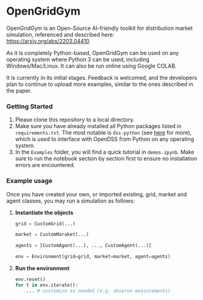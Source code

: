 # OpenGridGym

OpenGridGym is an Open-Source AI-friendly toolkit for distribution market simulation, referenced and described here: https://arxiv.org/abs/2203.04410



As it is completely Python-based, OpenGridGym can be used on any operating system where Python 3 can be used, including Windows/Mac/Linux. It can also be run online using Google COLAB.



It is currently in its initial stages. Feedback is welcomed, and the developers plan to continue to upload more examples, similar to the ones described in the paper.



### Getting Started

1. Please clone this repository to a local directory.
2. Make sure you have already installed all Python packages listed in `requirements.txt`. The most notable is `dss-python` (see [here](https://github.com/dss-extensions/dss_python) for more), which is used to interface with OpenDSS from Python on any operating system.
3. In the `Examples` folder, you will find a quick tutorial in `demos.ipynb`. Make sure to run the notebook section by section first to ensure no installation errors are encountered.



### Example usage

Once you have created your own, or imported existing, grid, market and agent classes, you may run a simulation as follows:

1. **Instantiate the objects**

    ```python
    grid = CustomGrid(...)

    market = CustomMaraket(...)

    agents = [CustomAgent(...), ..., CustomAgent(...)]

    env = Environment(grid=grid, market=market, agent=agents)
    ```

2. **Run the environment**

   ```python
   env.reset()
   for t in env.iterate():
       ... # customize as needed (e.g. observe measurements)
   ```


